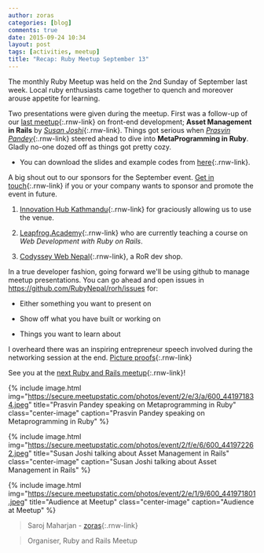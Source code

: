 ```yaml
---
author: zoras
categories: [blog]
comments: true
date: 2015-09-24 10:34
layout: post
tags: [activities, meetup]
title: "Recap: Ruby Meetup September 13"
---
```


The monthly Ruby Meetup was held on the 2nd Sunday of September last week. Local ruby enthusiasts came together to quench and moreover arouse appetite for learning.

Two presentations were given during the meetup. First was a follow-up of our [last meetup](http://www.meetup.com/Nepal-Ruby-Users-Group/events/224417878/){:.rnw-link} on front-end development; **Asset Management in Rails** by [*Susan Joshi*](https://twitter.com/josisusan){:.rnw-link}. Things got serious when [*Prasvin Pandey*](https://twitter.com/prasvinp){:.rnw-link} steered ahead to dive into **MetaProgramming in Ruby**. Gladly no-one dozed off as things got pretty cozy.

* You can download the slides and example codes from [here](http://www.meetup.com/Nepal-Ruby-Users-Group/files/){:.rnw-link}.

A big shout out to our sponsors for the September event. [Get in touch](mailto:rubynepal.org@gmail.com){:.rnw-link} if you or your company wants to sponsor and promote the event in future.

1) [Innovation Hub Kathmandu](https://www.facebook.com/IHKathmandu){:.rnw-link} for graciously allowing us to use the venue.

2) [Leapfrog.Academy](http://leapfrog.academy/){:.rnw-link} who are currently teaching a course on *Web Development with Ruby on Rails*.

3) [Codyssey Web Nepal](http://codysseynepal.com/){:.rnw-link}, a RoR dev shop.

In a true developer fashion, going forward we'll be using github to manage meetup presentations. You can go ahead and open issues in https://github.com/RubyNepal/rorh/issues for:

* Either something you want to present on

* Show off what you have built or working on

* Things you want to learn about

I overheard there was an inspiring entrepreneur speech involved during the networking session at the end. [Picture proofs](http://www.meetup.com/Nepal-Ruby-Users-Group/photos/26406995/){:.rnw-link}

See you at the [next Ruby and Rails meetup](http://www.meetup.com/Nepal-Ruby-Users-Group/){:.rnw-link}!

{% include image.html
    img="https://secure.meetupstatic.com/photos/event/2/e/3/a/600_441971834.jpeg"
    title="Prasvin Pandey speaking on Metaprogramming in Ruby"
    class="center-image"
    caption="Prasvin Pandey speaking on Metaprogramming in Ruby"
%}

{% include image.html
    img="https://secure.meetupstatic.com/photos/event/2/f/e/6/600_441972262.jpeg"
    title="Susan Joshi talking about Asset Management in Rails"
    class="center-image"
    caption="Susan Joshi talking about Asset Management in Rails"
%}

{% include image.html
    img="https://secure.meetupstatic.com/photos/event/2/e/1/9/600_441971801.jpeg"
    title="Audience at Meetup"
    class="center-image"
    caption="Audience at Meetup"
%}


> Saroj Maharjan - [zoras](http://twitter.com/zoraslapen){:.rnw-link}

> Organiser, Ruby and Rails Meetup
